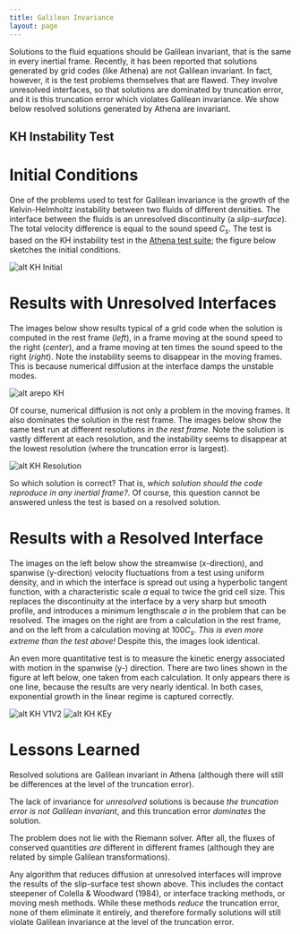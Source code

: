 ```yaml
---
title: Galilean Invariance
layout: page
---
```


Solutions to the fluid equations should be Galilean invariant, that is the same in every inertial frame.
Recently, it has been reported that solutions generated by grid codes (like Athena) are not Galilean
invariant.  In fact, however, it is the test problems themselves that are flawed.  They involve unresolved interfaces, so that
solutions are dominated by truncation error, and it is this truncation error which violates Galilean invariance.
We show below resolved solutions generated by Athena are invariant.

KH Instability Test
-------------------

Initial Conditions
==================

One of the problems used to test for Galilean invariance is the growth of the Kelvin-Helmholtz instability between two fluids 
of different densities.
The interface between the fluids is an unresolved discontinuity (a *slip-surface*).  The total velocity difference
is equal to the sound speed $C_s$.  The test is based on the KH instability test in the 
[Athena test suite](http://www.astro.princeton.edu/~jstone/tests/index.html); the figure below sketches the initial conditions.

![alt KH Initial]({{site.baseurl}}/images/KH-Initial.png)

Results with Unresolved Interfaces
==================================

The images below show results typical of a grid code when the solution is computed in the rest frame (*left*),
in a frame moving at the sound speed to the right (*center*), and a frame moving at ten times the
sound speed to the right (*right*).  Note the instability seems to disappear in the moving frames.  This is
because numerical diffusion at the interface damps the unstable modes.

![alt arepo KH]({{site.baseurl}}/images/arepo-kh.png)

Of course, numerical diffusion is not only a problem in the moving frames.  It also dominates the solution in the
rest frame.  The images below show the same test run at different resolutions *in the rest frame*.  Note the solution
is vastly different at each resolution, and the instability seems to disappear at the lowest resolution (where the truncation error
is largest).

![alt KH Resolution]({{site.baseurl}}/images/kh-resolution.png)

So which solution is correct?  That is, *which solution should the code reproduce in any inertial frame?*.  Of course,
this question cannot be answered unless the test is based on a resolved solution.

Results with a Resolved Interface
=================================

The images on the left below show the streamwise (x-direction), and spanwise (y-direction) velocity fluctuations from a test
using uniform density, and
in which the interface is spread out using a hyperbolic tangent function, with a characteristic scale *a* equal to
twice the grid cell size.  This replaces the discontinuity at the interface by a very sharp but smooth profile, and introduces
a minimum lengthscale *a* in the problem that can be resolved.  The images on the right are from a calculation in the rest
frame, and on the left from a calculation moving at $100C_s$.  *This is even more extreme than the test above!*
Despite this, the images look identical.

An even more quantitative test is to measure the kinetic energy associated with motion in the spanwise (y-) direction.
There are two lines shown in the figure at left below, one taken from each calculation.  It only appears there is one line,
because the results are very nearly identical.  In both cases, exponential growth in the linear regime is captured correctly.

![alt KH V1V2]({{site.baseurl}}/images/kh-V1V2.png)
![alt KH KEy]({{site.baseurl}}/images/KH-KEy.png)

Lessons Learned
===============

Resolved solutions are Galilean invariant in Athena (although there will still be differences at the level of the truncation error).

The lack of invariance for *unresolved* solutions is because *the truncation error is not Galilean invariant*,
and this truncation error *dominates* the solution.

The problem does not lie with the Riemann solver.  After all, 
the fluxes of conserved quantities *are* different in different frames (although they are related by simple
Galilean transformations).

Any algorithm that reduces diffusion at unresolved interfaces will improve the
results of the slip-surface test shown above.  This includes the contact steepener
of Colella & Woodward (1984), or interface tracking methods, or moving mesh methods.  While these
methods *reduce* the truncation error, none of them eliminate it entirely, and therefore formally
solutions will still violate Galilean invariance at the level of the truncation error.
